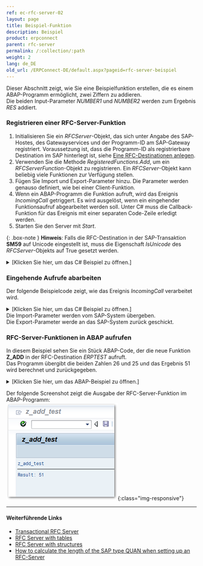 ```yaml
---
ref: ec-rfc-server-02
layout: page
title: Beispiel-Funktion
description: Beispiel
product: erpconnect
parent: rfc-server
permalink: /:collection/:path
weight: 2
lang: de_DE
old_url: /ERPConnect-DE/default.aspx?pageid=rfc-server-beispiel
---
```


Dieser Abschnitt zeigt, wie Sie eine Beispielfunktion erstellen, die es einem ABAP-Programm ermöglicht, zwei Ziffern zu addieren.<br>
Die beiden Input-Parameter *NUMBER1* und *NUMBER2* werden zum Ergebnis *RES* addiert.

### Registrieren einer RFC-Server-Funktion

1. Initialisieren Sie ein *RFCServer*-Objekt, das sich unter Angabe des SAP-Hostes, des Gatewayservices und der Programm-ID am SAP-Gateway registriert. 
Voraussetzung ist, dass die Programm-ID als registrierbare Destination im SAP hinterlegt ist, siehe [Eine RFC-Destinationen anlegen](./rfc-destinationen-pflegen).
2. Verwenden Sie die Methode *RegisteredFunctions.Add*, um ein *RFCServerFunction*-Objekt zu registrieren.
Ein *RFCServer*-Objekt kann beliebig viele Funktionen zur Verfügung stellen.
3. Fügen Sie Import und Export-Parameter hinzu. Die Parameter werden genauso definiert, wie bei einer Client-Funktion.
4. Wenn ein ABAP-Programm die Funktion aufruft, wird das Ereignis *IncomingCall* getriggert. 
Es wird ausgelöst, 
wenn ein eingehender Funktionsaufruf abgearbeitet werden soll. 
Unter C# muss die Callback-Funktion für das Ereignis mit einer separaten Code-Zeile erledigt werden. 
5. Starten Sie den Server mit *Start*.

{: .box-note }
**Hinweis**: Falls die RFC-Destination in der SAP-Transaktion **SM59** auf Unicode eingestellt ist, muss die Eigenschaft *IsUnicode* des *RFCServer*-Objekts auf True gesetzt werden. 

<details>
<summary>[Klicken Sie hier, um das C# Beispiel zu öffnen.]</summary>
{% highlight csharp %}
using ERPConnect; 
  
static void Main(string[] args) 
{ 
   RFCServer s = new RFCServer();
   s.GatewayHost = "hamlet"; 
   s.GatewayService = "sapgw11"; 
   s.ProgramID = "ERPTEST"; 
   s.IncomingCall+=new ERPConnect.RFCServer.OnIncomingCall(s_IncomingCall); 
   RFCServerFunction f = s.RegisteredFunctions.Add("Z_ADD"); 
   f.Imports.Add("NUMBER1",RFCTYPE.INT); 
   f.Imports.Add("NUMBER2",RFCTYPE.INT); 
   f.Exports.Add("RES",RFCTYPE.INT); 
  
   s.Start(); 
  
   Console.Write( "Server is running. Press any key to exit."); 
   Console.ReadLine(); 
}
{% endhighlight %}
</details>
<!---
<details>
<summary>[VB]</summary>
{% highlight visualbasic %}
Imports ERPConnect 
  
Module Module1 
   Dim WithEvents s As New RFCServer 
  
   Sub Main() 
      ' define server object 
      s.GatewayHost = "hamlet" 
      s.GatewayService = "sapgw11" 
      s.ProgramID = "ERPTEST" 
  
      ' deifne regsitered function 
      Dim f As RFCServerFunction f = s.RegisteredFunctions.Add("Z_ADD") 
      f.Imports.Add("NUMBER1", RFCTYPE.INT) 
      f.Imports.Add("NUMBER2", RFCTYPE.INT) 
      f.Exports.Add("RES", RFCTYPE.INT) 
        
      ' start server s.Start() 
  
      Console.Write( _ "Server is started. Please press any key to stop.") 
      Console.ReadLine() 
   End Sub
{% endhighlight %}
</details>
  -->
  
### Eingehende Aufrufe abarbeiten

Der folgende Beispielcode zeigt, wie das Ereignis *IncomingCall* verarbeitet wird.

<details>
<summary>[Klicken Sie hier, um das C# Beispiel zu öffnen.]</summary>
{% highlight csharp %}
private static void s_IncomingCall(RFCServer Sender, RFCServerFunction CalledFunction) 
{ 
   if (CalledFunction.FunctionName=="Z_ADD") 
   { 
      Int32 i1 = (Int32)CalledFunction.Imports["NUMBER1"].ParamValue; 
      Int32 i2 = (Int32)CalledFunction.Imports["NUMBER2"].ParamValue; 
      Int32 erg = i1 + i2; 
      CalledFunction.Exports["RES"].ParamValue = erg; 
      Console.WriteLine("Incoming Call"); 
   } 
   Else 
      throw new ERPConnect.ERPException("Function unknown"); 
}
{% endhighlight %}
</details>
<!---
<details>
<summary>[VB]</summary>
{% highlight visualbasic %}
Private Sub s_IncomingCall( ByVal Sender As _
   ERPConnect.RFCServer, _ 
   ByVal CalledFunction As ERPConnect.RFCServerFunction) _ 
   Handles s.IncomingCall 
  
      Dim i1 As Int32 
      i1 = CalledFunction.Imports("NUMBER1").ParamValue 
      Dim i2 As Int32 
      i2 = CalledFunction.Imports("NUMBER2").ParamValue 
      Dim res As Int32 
      res = i1 + i2 
      CalledFunction.Exports("RES").ParamValue = res 
      Console.WriteLine("Incoming Call") 
End Sub
{% endhighlight %}
</details>
  -->
Die Import-Parameter werden vom SAP-System übergeben. <br>
Die Export-Parameter werde an das SAP-System zurück geschickt.

### RFC-Server-Funktionen in ABAP aufrufen

In diesem Beispiel sehen Sie ein Stück ABAP-Code, der die neue Funktion **Z_ADD** in der RFC-Destination *ERPTEST* aufruft.<br>
Das Programm übergibt die beiden Zahlen 26 und 25 und das Ergebnis 51 wird berechnet und zurückgegeben.


<details>
<summary>[Klicken Sie hier, um das ABAP-Beispiel zu öffnen.]</summary>
{% highlight csharp %}
REPORT z_add_test 
. 
  	
DATA result TYPE i.
CALL FUNCTION 'Z_ADD' DESTINATION 'ERPTEST' 
   EXPORTING 
      number1 = 26 
      number2 = 25 
   IMPORTING 
      res = result. 
   WRITE: / 'Result: ', result.
{% endhighlight %}
</details>

Der folgende Screenshot zeigt die Ausgabe der RFC-Server-Funktion im ABAP-Programm:<br>
![RFCServer-Console](/img/content/RFCServer-Console.png){:class="img-responsive"}


*****
#### Weiterführende Links
- [Transactional RFC Server](https://kb.theobald-software.com/erpconnect-samples/transactional-rfc-server)
- [RFC Server with tables](https://kb.theobald-software.com/erpconnect-samples/rfc-server-with-tables)
- [RFC Server with structures](https://kb.theobald-software.com/erpconnect-samples/rfc-server-with-structures)
- [How to calculate the length of the SAP type QUAN when setting up an RFC-Server](https://kb.theobald-software.com/erpconnect-samples/how-to-calculate-the-length-of-the-sap-type-quan--when-setting-up-an-rfc-server)
